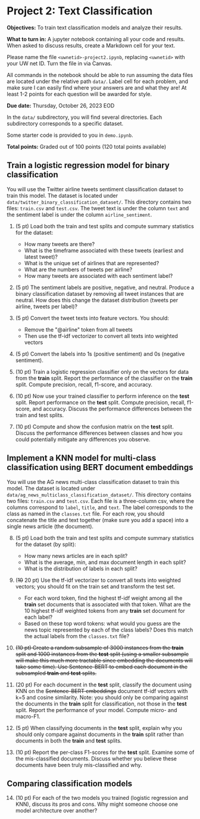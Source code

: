 # Project 2: Text Classification

**Objectives:** To train text classification models and analyze their results.

**What to turn in:** A jupyter notebook containing all your code and results. When asked to discuss results, create a Markdown cell for your text. 

<!-- In some cases, I ask for graphs to illustrate distributions and modeling results. You can create these using python libraries (matplotlib, seaborn) if you are familiar and comfortable using these libraries (not required), or if not, you can use other tools like Excel or Google Sheets to produce graphs, and embed them in the notebook in a Markdown cell (Edit -> Insert Image). If you use python to make plots, you can modify you environment to include matplotlib and seaborn, and you can assume I have access to these libraries in my environment as well. If you make graphs elsewhere and embed them, make sure you upload those images when submitting your assignment as well. -->

Please name the file `<uwnetid>-project2.ipynb`, replacing `<uwnetid>` with your UW net ID. Turn the file in via Canvas.

All commands in the notebook should be able to run assuming the data files are located under the relative path `data/`. Label cell for each problem, and make sure I can easily find where your answers are and what they are! At least 1-2 points for each question will be awarded for style.

**Due date:** Thursday, October 26, 2023 EOD

In the `data/` subdirectory, you will find several directories. Each subdirectory corresponds to a specific dataset.

Some starter code is provided to you in `demo.ipynb`.

**Total points:** Graded out of 100 points (120 total points available)

## Train a logistic regression model for binary classification

You will use the Twitter airline tweets sentiment classification dataset to train this model. The dataset is located under `data/twitter_binary_classification_dataset/`. This directory contains two files: `train.csv` and `test.csv`. The tweet text is under the column `text` and the sentiment label is under the column `airline_sentiment`. 

1. (5 pt) Load both the train and test splits and compute summary statistics for the dataset:
    * How many tweets are there? 
    * What is the timeframe associated with these tweets (earliest and latest tweet)? 
    * What is the unique set of airlines that are represented? 
    * What are the numbers of tweets per airline?
    * How many tweets are associated with each sentiment label?

2. (5 pt) The sentiment labels are positive, negative, and neutral. Produce a binary classification dataset by removing all tweet instances that are neutral. How does this change the dataset distribution (tweets per airline, tweets per label)?

3. (5 pt) Convert the tweet texts into feature vectors. You should:
    * Remove the "@airline" token from all tweets
    * Then use the tf-idf vectorizer to convert all texts into weighted vectors

4. (5 pt) Convert the labels into 1s (positive sentiment) and 0s (negative sentiment).

5. (10 pt) Train a logistic regression classifier only on the vectors for data from the **train** split. Report the performance of the classifier on the **train** split. Compute precision, recall, f1-score, and accuracy.

6. (10 pt) Now use your trained classifier to perform inference on the **test** split. Report performance on the **test** split. Compute precision, recall, f1-score, and accuracy. Discuss the performance differences between the train and test splits.

7. (10 pt) Compute and show the confusion matrix on the **test** split. Discuss the performance differences between classes and how you could potentially mitigate any differences you observe.

## Implement a KNN model for multi-class classification using BERT document embeddings

You will use the AG news multi-class classification dataset to train this model. The dataset is located under `data/ag_news_multiclass_classification_dataset/`. This directory contains two files: `train.csv` and `test.csv`. Each file is a three-column csv, where the columns correspond to `label`, `title`, and `text`. The label corresponds to the class as named in the `classes.txt` file. For each row, you should concatenate the title and text together (make sure you add a space) into a single news article (the document).

8. (5 pt) Load both the train and test splits and compute summary statistics for the dataset (by split):
    * How many news articles are in each split?
    * What is the average, min, and max document length in each split?
    * What is the distribution of labels in each split?

9. (~~10~~ 20 pt) Use the tf-idf vectorizer to convert all texts into weighted vectors; you should fit on the train set and transform the test set. 
    * For each word token, find the highest tf-idf weight among all the **train** set documents that is associated with that token. What are the 10 highest tf-idf weighted tokens from any **train** set document for each label? 
    * Based on these top word tokens: what would you guess are the news topic represented by each of the class labels? Does this match the actual labels from the `classes.txt` file?

10. ~~(10 pt) Create a random subsample of 3000 instances from the **train** split and 1000 instances from the **test** split (using a smaller subsample will make this much more tractable since embedding the documents will take some time). Use Sentence-BERT to embed each document in the subsampled **train** and **test** splits.~~ 

11. (20 pt) For each document in the **test** split, classify the document using KNN on the ~~Sentence-BERT embeddings~~ document tf-idf vectors with k=5 and cosine similarity. Note: you should only be comparing against the documents in the **train** split for classification, not those in the **test** split. Report the performance of your model. Compute micro- and macro-F1.

12. (5 pt) When classifying documents in the **test** split, explain why you should only compare against documents in the **train** split rather than documents in both the **train** and **test** splits.

13. (10 pt) Report the per-class F1-scores for the **test** split. Examine some of the mis-classified documents. Discuss whether you believe these documents have been truly mis-classified and why.

## Comparing classification models

14. (10 pt) For each of the two models you trained (logistic regression and KNN), discuss its pros and cons. Why might someone choose one model architecture over another?
